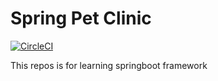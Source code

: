 # Spring Pet Clinic
[![CircleCI](https://circleci.com/gh/zanuarmirza/pet-clinic-tutorial.svg?style=svg)](https://circleci.com/gh/zanuarmirza/pet-clinic-tutorial)

This repos is for learning springboot framework